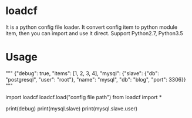 # loadcf
It is a python config file loader. It convert config item to python module item, then you can import and use it direct.
Support Python2.7, Python3.5

# Usage

  """
  {"debug": true, "items": [1, 2, 3, 4], "mysql": {"slave": {"db": "postgresql", "user": "root"}, "name": "mysql", "db": "blog", "port": 3306}}
  """

  import loadcf
  loadcf.load("config file path")
  from loadcf import *

  print(debug)
  print(mysql.slave)
  print(mysql.slave.user)
